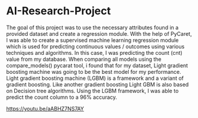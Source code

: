 # AI-Research-Project

The goal of this project was to use the necessary attributes found in a provided dataset and create a regression module. With the help of PyCaret, I was able to create a supervised machine learning regression module which is used for predicting continuous values / outcomes using various techniques and algorithms. In this case, I was predicting the count (cnt) value from my database. When comparing all models using the compare_models() pycarat tool, i found that for my dataset, Light gradient boosting machine was going to be the best model for my performance. Light gradient boosting machine (LGBM) is a framework and a variant of gradient boosting. Like another gradient boosting Light GBM is also based on Decision tree algorithms. Using the LGBM framework, I was able to predict the count column to a 96% accuracy.

https://youtu.be/aABHZ7NS7AY

